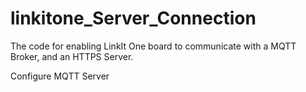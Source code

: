 # linkitone_Server_Connection
The code for enabling LinkIt One board to communicate with a MQTT Broker, and an HTTPS Server.

Configure MQTT Server
